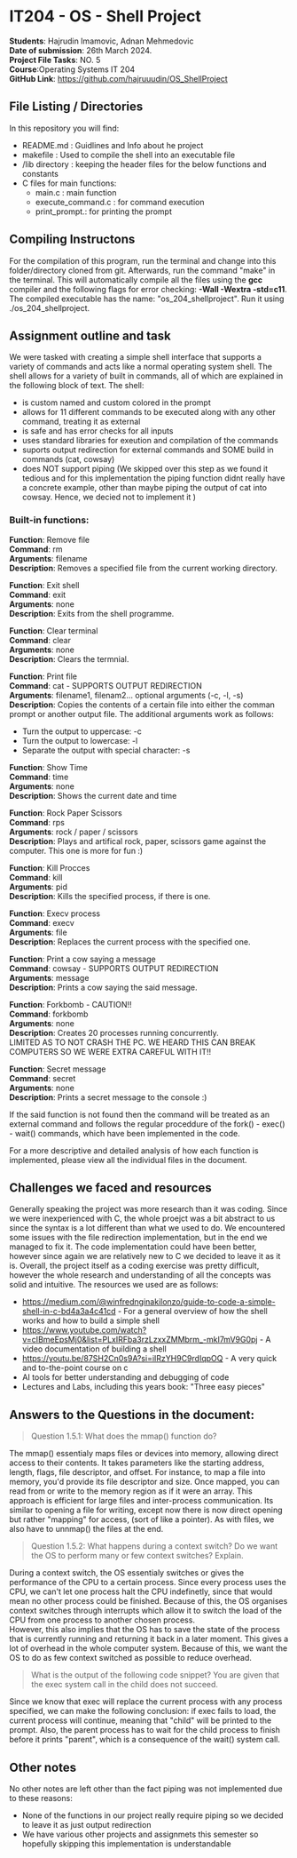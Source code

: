 # IT204 - OS - Shell Project
**Students**: Hajrudin Imamovic, Adnan Mehmedovic\
**Date of submission**: 26th March 2024.\
**Project File Tasks**: NO. 5\
**Course**:Operating Systems IT 204\
**GitHub Link**: https://github.com/hajruuudin/OS_ShellProject

## File Listing / Directories
In this repository you will find:
- README.md : Guidlines and Info about he project
- makefile : Used to compile the shell into an executable file
- /lib directory : keeping the header files for the below functions and constants
- C files for main functions:
    - main.c : main function
    - execute_command.c : for command execution
    - print_prompt.: for printing the prompt

## Compiling Instructons
For the compilation of this program, run the terminal and change into this folder/directory cloned from git. Afterwards, run the command "make" in the terminal. This will automatically compile all the files using the **gcc** compiler and the following flags for error checking: **-Wall -Wextra -std=c11**. The compiled executable has the name: "os_204_shellproject". Run it using ./os_204_shellproject.

## Assignment outline and task
We were tasked with creating a simple shell interface that supports a variety of commands and acts like a normal operating system shell. The shell allows for a variety of built in commands, all of which are explained in the following block of text. The shell:
- is custom named and custom colored in the prompt
- allows for 11 different commands to be executed along with any other command, treating it as external
- is safe and has error checks for all inputs
- uses standard libraries for exeution and compilation of the commands
- suports output redirection for external commands and SOME build in commands (cat, cowsay)
- does NOT support piping (We skipped over this step as we found it tedious and for this implementation the piping function didnt really have a concrete example, other than maybe piping the output of cat into cowsay. Hence, we decied not to implement it )

### Built-in functions:

**Function**: Remove file\
**Command**: rm\
**Arguments**: filename\
**Description**: Removes a specified file from the current working directory.

**Function**: Exit shell\
**Command**: exit\
**Arguments**: none\
**Description**: Exits from the shell programme.

**Function**: Clear terminal\
**Command**: clear\
**Arguments**: none\
**Description**: Clears the termnial.

**Function**: Print file\
**Command**: cat - SUPPORTS OUTPUT REDIRECTION\
**Arguments**: filename1, filenam2... optional arguments (-c, -l, -s)\
**Description**: Copies the contents of a certain file into either the comman prompt or another output file. The additional arguments work as follows:
- Turn the output to uppercase: -c
- Turn the output to lowercase: -l
- Separate the output with special character: -s 

**Function**: Show Time\
**Command**: time\
**Arguments**: none\
**Description**: Shows the current date and time

**Function**: Rock Paper Scissors\
**Command**: rps\
**Arguments**: rock / paper / scissors \
**Description**: Plays and artifical rock, paper, scissors game against the computer. This one is more for fun :)

**Function**: Kill Procces\
**Command**: kill\
**Arguments**: pid\
**Description**: Kills the specified process, if there is one.

**Function**: Execv process\
**Command**: execv\
**Arguments**: file\
**Description**: Replaces the current process with the specified one.

**Function**: Print a cow saying a message\
**Command**: cowsay - SUPPORTS OUTPUT REDIRECTION\
**Arguments**: message\
**Description**: Prints a cow saying the said message.

**Function**: Forkbomb - CAUTION!!\
**Command**: forkbomb\
**Arguments**: none\
**Description**: Creates 20 processes running concurrently.\
LIMITED AS TO NOT CRASH THE PC. WE HEARD THIS CAN BREAK COMPUTERS SO WE WERE EXTRA CAREFUL WITH IT!!

**Function**: Secret message\
**Command**: secret\
**Arguments**: none\
**Description**: Prints a secret message to the console :)


If the said function is not found then the command will be treated as an external command and follows the regular proceddure of the fork() - exec() - wait() commands, which have been implemented in the code.

For a more descriptive and detailed analysis of how each function is implemented, please view all the individual files in the document.

## Challenges we faced and resources
Generally speaking the project was more research than it was coding. Since we were inexperienced with C, the whole proejct was a bit abstract to us since the syntax is a lot different than what we used to do. We encountered some issues with the file redirection implementation, but in the end we managed to fix it. The code implementation could have been better, however since again we are relatively new to C we decided to leave it as it is. Overall, the project itself as a coding exercise was pretty difficult, however the whole research and understanding of all the concepts was solid and intuitive. The resources we used are as follows:
- https://medium.com/@winfrednginakilonzo/guide-to-code-a-simple-shell-in-c-bd4a3a4c41cd - For a general overview of how the shell works and how to build a simple shell
- https://www.youtube.com/watch?v=cIBmeEpsMj0&list=PLxIRFba3rzLzxxZMMbrm_-mkI7mV9G0pj - A video documentation of building a shell
- https://youtu.be/87SH2Cn0s9A?si=iIRzYH9C9rdIqpOQ - A very quick and to-the-point course on c
- AI tools for better understanding and debugging of code
- Lectures and Labs, including this years book: "Three easy pieces"

## Answers to the Questions in the document:
> Question 1.5.1: What does the mmap() function do?

The mmap() essentialy maps files or devices into memory, allowing direct access to their contents. It takes parameters like the starting address, length, flags, file descriptor, and offset. For instance, to map a file into memory, you'd provide its file descriptor and size. Once mapped, you can read from or write to the memory region as if it were an array. This approach is efficient for large files and inter-process communication. Its similar to opening a file for writing, except now there is now direct opening but rather "mapping" for access, (sort of like a pointer). As with files, we also have to unnmap() the files at the end.

> Question 1.5.2: What happens during a context switch? Do we want the OS to perform many or few context switches? Explain.

During a context switch, the OS essentialy switches or gives the performance of the CPU to a certain process. Since every process uses the CPU, we can't let one process halt the CPU indefinetly, since that would mean no other process could be finished. Because of this, the OS organises context switches through interrupts which allow it to switch the load of the CPU from one process to another chosen process.\
However, this also implies that the OS has to save the state of the process that is currently running and returning it back in a later moment. This gives a lot of overhead in the whole computer system. Because of this, we want the OS to do as few context switched as possible to reduce overhead.

> What is the output of the following code snippet? You are given that the exec system call in the child does not succeed.

Since we know that exec will replace the current process with any process specified, we can make the following conclusion: if exec fails to load, the current process will continue, meaning that "child" will be printed to the prompt. Also, the parent process has to wait for the child process to finish before it prints "parent", which is a consequence of the wait() system call.

## Other notes
No other notes are left other than the fact piping was not implemented due to these reasons:
- None of the functions in our project really require piping so we decided to leave it as just output redirection
- We have various other projects and assignmets this semester so hopefully skipping this implementation is understandable
